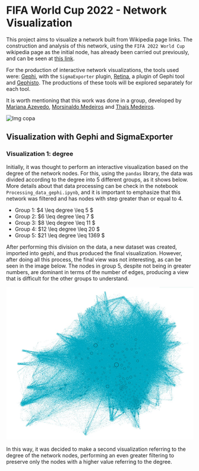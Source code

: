 # FIFA World Cup 2022 - Network Visualization

This project aims to visualize a network built from Wikipedia page links. The construction and analysis of this network, using the `FIFA 2022 World Cup` wikipedia page as the initial node, has already been carried out previously, and can be seen at [this link](https://github.com/marianabritoazevedo/data-structure-ii/tree/main/network_with_wikipedia).

For the production of interactive network visualizations, the tools used were: [Gephi](https://gephi.org/), with the `SigmaExporter` plugin, [Retina](https://ouestware.gitlab.io/retina/beta/), a plugin of Gephi tool and [Gephisto](https://jacomyma.github.io/gephisto/). The productions of these tools will be explored separately for each tool.

It is worth mentioning that this work was done in a group, developed by [Mariana Azevedo](https://github.com/marianabritoazevedo), [Morsinaldo Medeiros](https://github.com/Morsinaldo) and [Thaís Medeiros](https://github.com/thaisaraujo2000).

![Img copa](https://mundoconectado.com.br/uploads/chamadas/copa-2022_2.jpg)

## Visualization with Gephi and SigmaExporter

### Visualization 1: degree

Initially, it was thought to perform an interactive visualization based on the degree of the network nodes. For this, using the `pandas` library, the data was divided according to the degree into 5 different groups, as it shows below. More details about that data processing can be check in the notebook `Processing_data_gephi.ipynb`, and it is important to emphasize that this network was filtered and has nodes with step greater than or equal to 4.

*  Group 1: $4 \leq degree \leq 5 $
*  Group 2: $6 \leq degree \leq 7 $
*  Group 3: $8 \leq degree \leq 11 $
*  Group 4: $12 \leq degree \leq 20 $
*  Group 5: $21 \leq degree \leq 1369 $

After performing this division on the data, a new dataset was created, imported into gephi, and thus produced the final visualization. However, after doing all this process, the final view was not interesting, as can be seen in the image below. The nodes in group 5, despite not being in greater numbers, are dominant in terms of the number of edges, producing a view that is difficult for the other groups to understand.

<p align='center'>
<img src='./img/visualization1.png'>
</p>

In this way, it was decided to make a second visualization referring to the degree of the network nodes, performing an even greater filtering to preserve only the nodes with a higher value referring to the degree.
